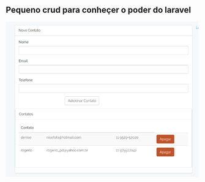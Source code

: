 ## Pequeno crud para conheçer o poder do laravel ##

![](https://github.com/rogeriobispo/Smal-contact-system/blob/master/public/agendaphp.png)
